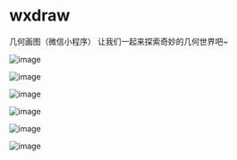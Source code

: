 # wxdraw
几何画图（微信小程序）
让我们一起来探索奇妙的几何世界吧~

![image](https://github.com/Walt2016/wxdraw/blob/master/pic/21.gif)

![image](https://github.com/Walt2016/wxdraw/blob/master/pic/25.gif)

![image](https://github.com/Walt2016/wxdraw/blob/master/pic/1.gif)

![image](https://github.com/Walt2016/wxdraw/blob/master/pic/33.gif)

![image](https://github.com/Walt2016/wxdraw/blob/master/pic/26.gif)

![image](https://github.com/Walt2016/wxdraw/blob/master/pic/27.gif)
